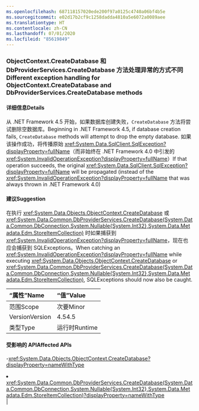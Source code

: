 ```yaml
---
ms.openlocfilehash: 687118157020ede200f97a0125c4740a06bf4b5e
ms.sourcegitcommit: e02d17b2cf9c1258dadda4810a5e6072a0089aee
ms.translationtype: HT
ms.contentlocale: zh-CN
ms.lasthandoff: 07/01/2020
ms.locfileid: "85619849"
---
```

### <a name="different-exception-handling-for-objectcontextcreatedatabase-and-dbproviderservicescreatedatabase-methods"></a><span data-ttu-id="1ab88-101">ObjectContext.CreateDatabase 和 DbProviderServices.CreateDatabase 方法处理异常的方式不同</span><span class="sxs-lookup"><span data-stu-id="1ab88-101">Different exception handling for ObjectContext.CreateDatabase and DbProviderServices.CreateDatabase methods</span></span>

#### <a name="details"></a><span data-ttu-id="1ab88-102">详细信息</span><span class="sxs-lookup"><span data-stu-id="1ab88-102">Details</span></span>

<span data-ttu-id="1ab88-103">从 .NET Framework 4.5 开始，如果数据库创建失败，<code>CreateDatabase</code> 方法将尝试删除空数据库。</span><span class="sxs-lookup"><span data-stu-id="1ab88-103">Beginning in .NET Framework 4.5, if database creation fails, <code>CreateDatabase</code> methods will attempt to drop the empty database.</span></span> <span data-ttu-id="1ab88-104">如果该操作成功，将传播原始 <xref:System.Data.SqlClient.SqlException?displayProperty=fullName>（而非始终在 .NET Framework 4.0 中引发的 <xref:System.InvalidOperationException?displayProperty=fullName>）</span><span class="sxs-lookup"><span data-stu-id="1ab88-104">If that operation succeeds, the original <xref:System.Data.SqlClient.SqlException?displayProperty=fullName> will be propagated (instead of the <xref:System.InvalidOperationException?displayProperty=fullName> that was always thrown in .NET Framework 4.0)</span></span>

#### <a name="suggestion"></a><span data-ttu-id="1ab88-105">建议</span><span class="sxs-lookup"><span data-stu-id="1ab88-105">Suggestion</span></span>

<span data-ttu-id="1ab88-106">在执行 <xref:System.Data.Objects.ObjectContext.CreateDatabase> 或 <xref:System.Data.Common.DbProviderServices.CreateDatabase(System.Data.Common.DbConnection,System.Nullable{System.Int32},System.Data.Metadata.Edm.StoreItemCollection)> 时如果捕获到 <xref:System.InvalidOperationException?displayProperty=fullName>，现在也应会捕获到 SQLExceptions。</span><span class="sxs-lookup"><span data-stu-id="1ab88-106">When catching an <xref:System.InvalidOperationException?displayProperty=fullName> while executing <xref:System.Data.Objects.ObjectContext.CreateDatabase> or <xref:System.Data.Common.DbProviderServices.CreateDatabase(System.Data.Common.DbConnection,System.Nullable{System.Int32},System.Data.Metadata.Edm.StoreItemCollection)>, SQLExceptions should now also be caught.</span></span>

| <span data-ttu-id="1ab88-107">“属性”</span><span class="sxs-lookup"><span data-stu-id="1ab88-107">Name</span></span>    | <span data-ttu-id="1ab88-108">“值”</span><span class="sxs-lookup"><span data-stu-id="1ab88-108">Value</span></span>       |
|:--------|:------------|
| <span data-ttu-id="1ab88-109">范围</span><span class="sxs-lookup"><span data-stu-id="1ab88-109">Scope</span></span>   |<span data-ttu-id="1ab88-110">次要</span><span class="sxs-lookup"><span data-stu-id="1ab88-110">Minor</span></span>|
|<span data-ttu-id="1ab88-111">Version</span><span class="sxs-lookup"><span data-stu-id="1ab88-111">Version</span></span>|<span data-ttu-id="1ab88-112">4.5</span><span class="sxs-lookup"><span data-stu-id="1ab88-112">4.5</span></span>|
|<span data-ttu-id="1ab88-113">类型</span><span class="sxs-lookup"><span data-stu-id="1ab88-113">Type</span></span>|<span data-ttu-id="1ab88-114">运行时</span><span class="sxs-lookup"><span data-stu-id="1ab88-114">Runtime</span></span>

#### <a name="affected-apis"></a><span data-ttu-id="1ab88-115">受影响的 API</span><span class="sxs-lookup"><span data-stu-id="1ab88-115">Affected APIs</span></span>

-<xref:System.Data.Objects.ObjectContext.CreateDatabase?displayProperty=nameWithType></li><li><xref:System.Data.Common.DbProviderServices.CreateDatabase(System.Data.Common.DbConnection,System.Nullable{System.Int32},System.Data.Metadata.Edm.StoreItemCollection)?displayProperty=nameWithType></li></ul>|
